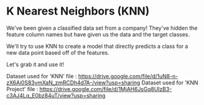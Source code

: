 # K Nearest Neighbors (KNN)
We've been given a classified data set from a company! They've hidden the feature column names but have given us the data and the target classes.

We'll try to use KNN to create a model that directly predicts a class for a new data point based off of the features.

Let's grab it and use it!

Dataset used for 'KNN' file : https://drive.google.com/file/d/1uN8-n-zX6Ai0S83vmXaN_zmRCDh4d7A-/view?usp=sharing
Dataset used for 'KNN Project' file : https://drive.google.com/file/d/1MjAH6JsGq8UIzB3-c3AJ4Lq_E0bz84uT/view?usp=sharing
